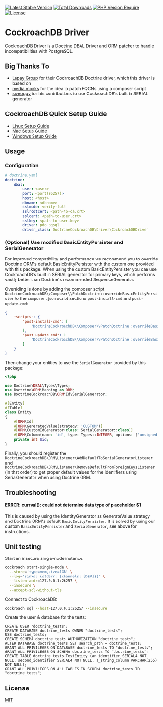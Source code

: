 [![Latest Stable Version](http://poser.pugx.org/fwolfsjaeger/doctrine-cockroachdb/v)](https://packagist.org/packages/fwolfsjaeger/doctrine-cockroachdb)
[![Total Downloads](http://poser.pugx.org/fwolfsjaeger/doctrine-cockroachdb/downloads)](https://packagist.org/packages/fwolfsjaeger/doctrine-cockroachdb)
[![PHP Version Require](http://poser.pugx.org/fwolfsjaeger/doctrine-cockroachdb/require/php)](https://packagist.org/packages/fwolfsjaeger/doctrine-cockroachdb)
[![License](http://poser.pugx.org/fwolfsjaeger/doctrine-cockroachdb/license)](https://packagist.org/packages/fwolfsjaeger/doctrine-cockroachdb)

# CockroachDB Driver
CockroachDB Driver is a Doctrine DBAL Driver and ORM patcher to handle incompatibilities with PostgreSQL.

## Big Thanks To
- [Lapay Group](https://github.com/lapaygroup) for their CockroachDB Doctrine driver, which this driver is based on
- [media.monks](https://github.com/mediamonks) for the idea to patch FQCNs using a composer script
- [sweoggy](https://github.com/sweoggy) for his contributions to use CockroachDB's built in SERIAL generator

## CockroachDB Quick Setup Guide

- [Linux Setup Guide](https://www.cockroachlabs.com/docs/stable/install-cockroachdb-linux.html)
- [Mac Setup Guide](https://www.cockroachlabs.com/docs/v23.1/install-cockroachdb-mac)
- [Windows Setup Guide](https://www.cockroachlabs.com/docs/v23.1/install-cockroachdb-windows)

## Usage

### Configuration
```yaml
# doctrine.yaml
doctrine:
    dbal:
        user: <user>
        port: <port(26257)>
        host: <host>
        dbname: <dbname>
        sslmode: verify-full
        sslrootcert: <path-to-ca.crt>
        sslcert: <path-to-user.crt>
        sslkey: <path-to-user.key>
        driver: pdo_pgsql
        driver_class: DoctrineCockroachDB\Driver\CockroachDBDriver
```

### (Optional) Use modified BasicEntityPersister and SerialGenerator
For improved compatibility and performance we recommend you to override Doctrine ORM's default BasicEntityPersister
with the custom one provided with this package.
When using the custom BasicEntityPersister you can use CockroachDB's built in SERIAL generator for primary keys,
which performs vastly better than Doctrine's recommended SequenceGenerator.

Overriding is done by adding the composer script `DoctrineCockroachDB\\Composer\\PatchDoctrine::overrideBasicEntityPersister`
to the `composer.json` script sections `post-install-cmd` and `post-update-cmd`:

```json
{
    "scripts": {
        "post-install-cmd": [
            "DoctrineCockroachDB\\Composer\\PatchDoctrine::overrideBasicEntityPersister"
        ],
        "post-update-cmd": [
            "DoctrineCockroachDB\\Composer\\PatchDoctrine::overrideBasicEntityPersister"
        ]
    }
}
```

Then change your entities to use the `SerialGenerator` provided by this package:
```php
<?php

use Doctrine\DBAL\Types\Types;
use Doctrine\ORM\Mapping as ORM;
use DoctrineCockroachDB\ORM\Id\SerialGenerator;

#[Entity]
#[Table]
class Entity
{
    #[ORM\Id]
    #[ORM\GeneratedValue(strategy: 'CUSTOM')]
    #[ORM\CustomIdGenerator(class: SerialGenerator::class)]
    #[ORM\Column(name: 'id', type: Types::INTEGER, options: ['unsigned' => true])]
    private int $id;
}
```

Finally, you should register the `DoctrineCockroachDB\ORM\Listener\AddDefaultToSerialGeneratorListener` and
`DoctrineCockroachDB\ORM\Listener\RemoveDefaultFromForeignKeysListener` (in that order)
to get proper default values for the identifiers using SerialGenerator when using Doctrine ORM.

## Troubleshooting
#### ERROR: currval(): could not determine data type of placeholder $1
This is caused by using the IdentityGenerator as GenerateValue strategy and Doctrine ORM's default `BasicEntityPersister`.
It is solved by using our custom `BasicEntityPersister` and `SerialGenerator`, see above for instructions.

## Unit testing
Start an insecure single-node instance:
```sh
cockroach start-single-node \
  --store='type=mem,size=1GB' \
  --log='sinks: {stderr: {channels: [DEV]}}' \
  --listen-addr=127.0.0.1:26257 \
  --insecure \
  --accept-sql-without-tls
```

Connect to CockroachDB:
```sh
cockroach sql --host=127.0.0.1:26257 --insecure
```

Create the user & database for the tests:
```postgresql
CREATE USER "doctrine_tests";
CREATE DATABASE doctrine_tests OWNER "doctrine_tests";
USE doctrine_tests;
CREATE SCHEMA doctrine_tests AUTHORIZATION "doctrine_tests";
ALTER DATABASE doctrine_tests SET search_path = doctrine_tests;
GRANT ALL PRIVILEGES ON DATABASE doctrine_tests TO "doctrine_tests";
GRANT ALL PRIVILEGES ON SCHEMA doctrine_tests TO "doctrine_tests";
CREATE TABLE doctrine_tests.TestEntity (an_identifier SERIAL4 NOT NULL, second_identifier SERIAL4 NOT NULL, a_string_column VARCHAR(255) NOT NULL);
GRANT ALL PRIVILEGES ON ALL TABLES IN SCHEMA doctrine_tests TO "doctrine_tests";
```

## License

[MIT](https://choosealicense.com/licenses/mit/)
